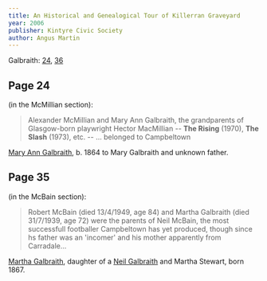 ```yaml
---
title: An Historical and Genealogical Tour of Killerran Graveyard
year: 2006
publisher: Kintyre Civic Society
author: Angus Martin
---
```


Galbraith: [24](#page-24), [36](#page-36)

## Page 24

(in the McMillian section):

> Alexander McMillian and Mary Ann Galbraith, the grandparents of Glasgow-born playwright
> Hector MacMillian -- **The Rising** (1970), **The Slash** (1973), etc. -- ... belonged to Campbeltown

[Mary Ann Galbraith](/people/galbraith-mary-ann-1864-macmillan.md), b. 1864 to Mary Galbraith and unknown father.

## Page 35

(in the McBain section):

> Robert McBain (died 13/4/1949, age 84) and Martha Galbraith (died 31/7/1939, age 72)
> were the parents of Neil McBain, the most successfull footballer Campbeltown has yet produced,
>though since hs father was an 'incomer' and his mother apparently from Carradale...

[Martha Galbraith](/people/galbraith-martha-1867-mcbain.md), daughter of a [Neil Galbraith](/people/galbraith-neil-1841.md) and Martha Stewart, born 1867.

